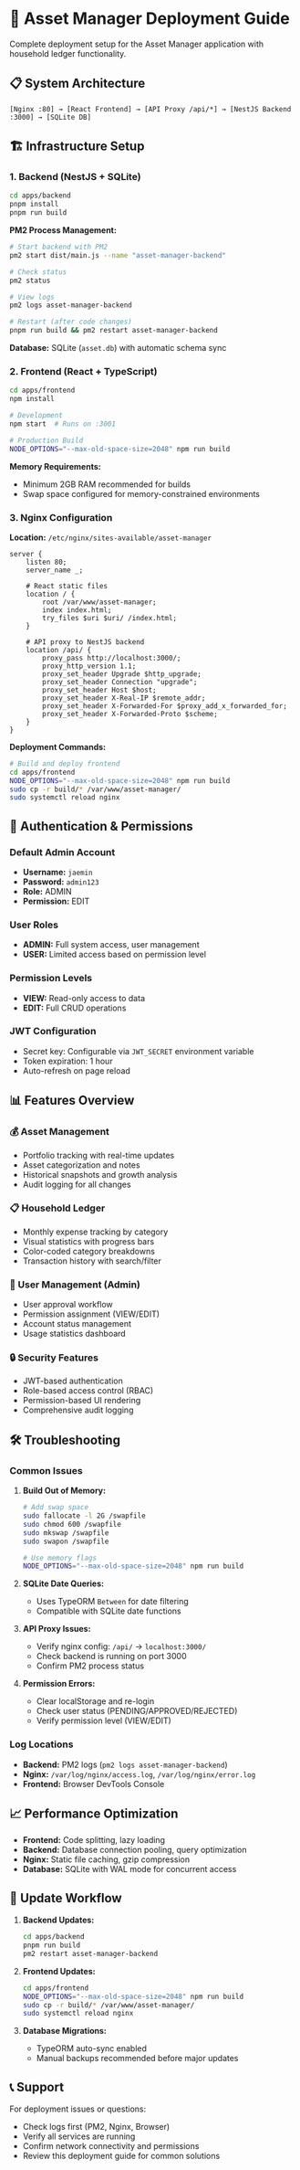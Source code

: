 # 🚀 Asset Manager Deployment Guide

Complete deployment setup for the Asset Manager application with household ledger functionality.

## 📋 System Architecture

```
[Nginx :80] → [React Frontend] → [API Proxy /api/*] → [NestJS Backend :3000] → [SQLite DB]
```

## 🏗️ Infrastructure Setup

### 1. Backend (NestJS + SQLite)
```bash
cd apps/backend
pnpm install
pnpm run build
```

**PM2 Process Management:**
```bash
# Start backend with PM2
pm2 start dist/main.js --name "asset-manager-backend"

# Check status
pm2 status

# View logs
pm2 logs asset-manager-backend

# Restart (after code changes)
pnpm run build && pm2 restart asset-manager-backend
```

**Database:** SQLite (`asset.db`) with automatic schema sync

### 2. Frontend (React + TypeScript)
```bash
cd apps/frontend
npm install

# Development
npm start  # Runs on :3001

# Production Build
NODE_OPTIONS="--max-old-space-size=2048" npm run build
```

**Memory Requirements:**
- Minimum 2GB RAM recommended for builds
- Swap space configured for memory-constrained environments

### 3. Nginx Configuration

**Location:** `/etc/nginx/sites-available/asset-manager`
```nginx
server {
    listen 80;
    server_name _;

    # React static files
    location / {
        root /var/www/asset-manager;
        index index.html;
        try_files $uri $uri/ /index.html;
    }

    # API proxy to NestJS backend
    location /api/ {
        proxy_pass http://localhost:3000/;
        proxy_http_version 1.1;
        proxy_set_header Upgrade $http_upgrade;
        proxy_set_header Connection "upgrade";
        proxy_set_header Host $host;
        proxy_set_header X-Real-IP $remote_addr;
        proxy_set_header X-Forwarded-For $proxy_add_x_forwarded_for;
        proxy_set_header X-Forwarded-Proto $scheme;
    }
}
```

**Deployment Commands:**
```bash
# Build and deploy frontend
cd apps/frontend
NODE_OPTIONS="--max-old-space-size=2048" npm run build
sudo cp -r build/* /var/www/asset-manager/
sudo systemctl reload nginx
```

## 🔐 Authentication & Permissions

### Default Admin Account
- **Username:** `jaemin`
- **Password:** `admin123`
- **Role:** ADMIN
- **Permission:** EDIT

### User Roles
- **ADMIN:** Full system access, user management
- **USER:** Limited access based on permission level

### Permission Levels
- **VIEW:** Read-only access to data
- **EDIT:** Full CRUD operations

### JWT Configuration
- Secret key: Configurable via `JWT_SECRET` environment variable
- Token expiration: 1 hour
- Auto-refresh on page reload

## 📊 Features Overview

### 💰 Asset Management
- Portfolio tracking with real-time updates
- Asset categorization and notes
- Historical snapshots and growth analysis
- Audit logging for all changes

### 📋 Household Ledger
- Monthly expense tracking by category
- Visual statistics with progress bars
- Color-coded category breakdowns
- Transaction history with search/filter

### 👥 User Management (Admin)
- User approval workflow
- Permission assignment (VIEW/EDIT)
- Account status management
- Usage statistics dashboard

### 🔒 Security Features
- JWT-based authentication
- Role-based access control (RBAC)
- Permission-based UI rendering
- Comprehensive audit logging

## 🛠️ Troubleshooting

### Common Issues

1. **Build Out of Memory:**
   ```bash
   # Add swap space
   sudo fallocate -l 2G /swapfile
   sudo chmod 600 /swapfile
   sudo mkswap /swapfile
   sudo swapon /swapfile
   
   # Use memory flags
   NODE_OPTIONS="--max-old-space-size=2048" npm run build
   ```

2. **SQLite Date Queries:**
   - Uses TypeORM `Between` for date filtering
   - Compatible with SQLite date functions

3. **API Proxy Issues:**
   - Verify nginx config: `/api/` → `localhost:3000/`
   - Check backend is running on port 3000
   - Confirm PM2 process status

4. **Permission Errors:**
   - Clear localStorage and re-login
   - Check user status (PENDING/APPROVED/REJECTED)
   - Verify permission level (VIEW/EDIT)

### Log Locations
- **Backend:** PM2 logs (`pm2 logs asset-manager-backend`)
- **Nginx:** `/var/log/nginx/access.log`, `/var/log/nginx/error.log`
- **Frontend:** Browser DevTools Console

## 📈 Performance Optimization

- **Frontend:** Code splitting, lazy loading
- **Backend:** Database connection pooling, query optimization
- **Nginx:** Static file caching, gzip compression
- **Database:** SQLite with WAL mode for concurrent access

## 🔄 Update Workflow

1. **Backend Updates:**
   ```bash
   cd apps/backend
   pnpm run build
   pm2 restart asset-manager-backend
   ```

2. **Frontend Updates:**
   ```bash
   cd apps/frontend
   NODE_OPTIONS="--max-old-space-size=2048" npm run build
   sudo cp -r build/* /var/www/asset-manager/
   sudo systemctl reload nginx
   ```

3. **Database Migrations:**
   - TypeORM auto-sync enabled
   - Manual backups recommended before major updates

## 📞 Support

For deployment issues or questions:
- Check logs first (PM2, Nginx, Browser)
- Verify all services are running
- Confirm network connectivity and permissions
- Review this deployment guide for common solutions